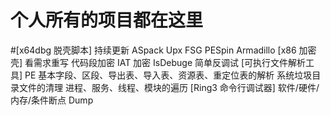 # 个人所有的项目都在这里

#[x64dbg 脱壳脚本]
持续更新
ASpack
Upx
FSG
PESpin
Armadillo
[x86 加密壳]
看需求重写
代码段加密
IAT 加密
IsDebuge 简单反调试
[可执行文件解析工具]
PE 基本字段、区段、导出表、导入表、资源表、重定位表的解析
系统垃圾目录文件的清理
进程、服务、线程、模块的遍历
[Ring3 命令行调试器]
软件/硬件/内存/条件断点
Dump
